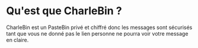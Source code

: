 # Qu'est que CharleBin ?

CharleBin est un PasteBin privé et chiffré donc les messages sont sécurisés tant que vous ne donné pas le lien personne ne pourra voir votre message en claire.
